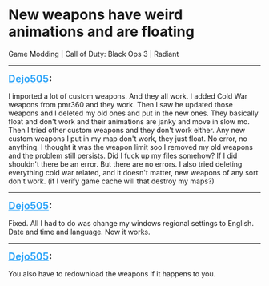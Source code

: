 # New weapons have weird animations and are floating
Game Modding | Call of Duty: Black Ops 3 | Radiant

---
<strong style="font-size: 1.4em;"><span style="text-decoration: underline;text-decoration-color: #34a7f9;"><span style="color:#34a7f9;">Dejo505</span></span>:</strong>

<p>I imported a lot of custom weapons. And they all work. I added Cold War weapons from pmr360 and they work.  Then I saw he updated those weapons and I deleted my old ones and put in the new ones. They basically float and don&#39;t work and their animations are janky and move in slow mo. Then I tried other custom weapons and they don&#39;t work either. Any new custom weapons I put in my map don&#39;t work, they just float. No error, no anything. I thought it was the weapon limit soo I removed my old weapons and the problem still persists. Did I fuck up my files somehow? If I did shouldn&#39;t there be an error. But there are no errors. I also tried deleting everything cold war related, and it doesn&#39;t matter, new weapons of any sort don&#39;t work. (if I verify game cache will that destroy my maps?)</p>

---
<strong style="font-size: 1.4em;"><span style="text-decoration: underline;text-decoration-color: #34a7f9;"><span style="color:#34a7f9;">Dejo505</span></span>:</strong>

<p>Fixed. All I had to do was change my windows regional settings to English. Date and time and language. Now it works.</p>

---
<strong style="font-size: 1.4em;"><span style="text-decoration: underline;text-decoration-color: #34a7f9;"><span style="color:#34a7f9;">Dejo505</span></span>:</strong>

<p>You also have to redownload the weapons if it happens to you.</p>

